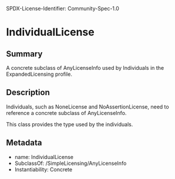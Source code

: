 SPDX-License-Identifier: Community-Spec-1.0

# IndividualLicense

## Summary

A concrete subclass of AnyLicenseInfo used by Individuals in the ExpandedLicensing profile.


## Description

Individuals, such as NoneLicense and NoAssertionLicense, need to reference a concrete subclass of AnyLicenseInfo.

This class provides the type used by the individuals.

## Metadata

- name: IndividualLicense
- SubclassOf: /SimpleLicensing/AnyLicenseInfo
- Instantiability: Concrete


